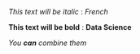 *This text will be italic* : 
_French_

**This text will be bold** : 
__Data Science__

_You **can** combine them_
